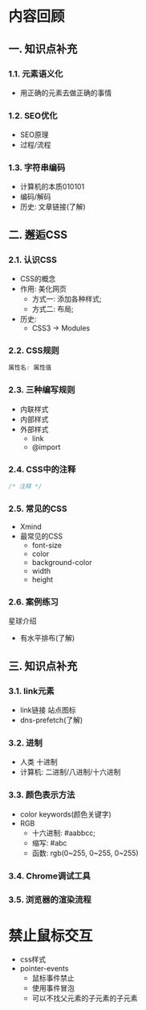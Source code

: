 # 内容回顾

## 一. 知识点补充

### 1.1. 元素语义化

* 用正确的元素去做正确的事情



### 1.2. SEO优化

* SEO原理
* 过程/流程



### 1.3. 字符串编码

* 计算机的本质010101
* 编码/解码
* 历史: 文章链接(了解)



## 二. 邂逅CSS

### 2.1. 认识CSS

* CSS的概念
* 作用: 美化网页
  * 方式一: 添加各种样式;
  * 方式二: 布局;
* 历史:
  * CSS3 -> Modules



### 2.2. CSS规则

```css
属性名: 属性值
```



### 2.3. 三种编写规则

* 内联样式
* 内部样式
* 外部样式
  * link
  * @import 



### 2.4. CSS中的注释

```css
/* 注释 */
```



### 2.5. 常见的CSS

* Xmind
* 最常见的CSS
  * font-size
  * color
  * background-color
  * width
  * height



### 2.6. 案例练习

星球介绍

* 有水平排布(了解)





## 三. 知识点补充

### 3.1. link元素

* link链接 站点图标
* dns-prefetch(了解)



### 3.2. 进制

* 人类 十进制
* 计算机: 二进制/八进制/十六进制



### 3.3. 颜色表示方法

* color keywords(颜色关键字)
* RGB
  * 十六进制: #aabbcc;
  * 缩写: #abc
  * 函数: rgb(0~255, 0~255, 0~255)



### 3.4. Chrome调试工具





### 3.5. 浏览器的渲染流程





# 禁止鼠标交互

- css样式
- pointer-events
  - 鼠标事件禁止
  - 使用事件冒泡
  - 可以不找父元素的子元素的子元素









